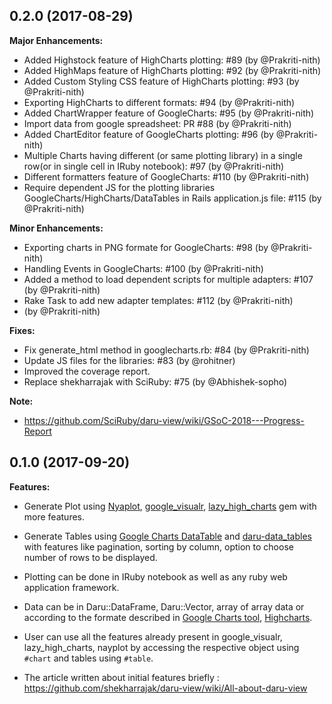 ## 0.2.0 (2017-08-29)

**Major Enhancements:**

- Added Highstock feature of HighCharts plotting: #89 (by @Prakriti-nith)
- Added HighMaps feature of HighCharts plotting: #92 (by @Prakriti-nith)
- Added Custom Styling CSS feature of HighCharts plotting: #93
(by @Prakriti-nith)
- Exporting HighCharts to different formats: #94 (by @Prakriti-nith)
- Added ChartWrapper feature of GoogleCharts: #95 (by @Prakriti-nith)
- Import data from google spreadsheet: PR #88 (by @Prakriti-nith)
- Added ChartEditor feature of GoogleCharts plotting: #96 (by @Prakriti-nith)
- Multiple Charts having different (or same plotting library)
in a single row(or in single cell in IRuby notebook): #97 (by @Prakriti-nith)
- Different formatters feature of GoogleCharts: #110 (by @Prakriti-nith)
- Require dependent JS for the plotting libraries
GoogleCharts/HighCharts/DataTables in Rails application.js file: #115
(by @Prakriti-nith)


**Minor Enhancements:**

- Exporting charts in PNG formate for GoogleCharts: #98 (by @Prakriti-nith)
- Handling Events in GoogleCharts: #100 (by @Prakriti-nith)
- Added a method to load dependent scripts for multiple adapters: #107
(by @Prakriti-nith)
- Rake Task to add new adapter templates: #112 (by @Prakriti-nith)
- (by @Prakriti-nith)

**Fixes:**

- Fix generate_html method in googlecharts.rb: #84 (by @Prakriti-nith)
- Update JS files for the libraries: #83 (by @rohitner)
- Improved the coverage report.
- Replace shekharrajak with SciRuby: #75 (by @Abhishek-sopho)

**Note:**

* https://github.com/SciRuby/daru-view/wiki/GSoC-2018---Progress-Report

## 0.1.0 (2017-09-20)

**Features:**

- Generate Plot using [Nyaplot](https://github.com/SciRuby/nyaplot),
[google_visualr](https://github.com/winston/google_visualr/),
[lazy_high_charts](https://github.com/michelson/lazy_high_charts) gem with more features.

- Generate Tables using [Google Charts DataTable](https://developers.google.com/chart/interactive/docs/gallery/table) and [daru-data_tables](https://github.com/Shekharrajak/daru-data_tables) with features like pagination, sorting by column, option to choose number of rows to be displayed.

- Plotting can be done in IRuby notebook as well as any ruby web application
framework.

- Data can be in Daru::DataFrame, Daru::Vector, array of array data or
according to the formate described in [Google Charts tool](https://developers.google.com/chart/interactive/docs/gallery), [Highcharts](https://www.highcharts.com/demo).

- User can use all the features already present in google_visualr,
lazy_high_charts, nayplot by accessing the respective object using
`#chart` and tables using `#table`.

- The article written about initial features briefly : https://github.com/shekharrajak/daru-view/wiki/All-about-daru-view
